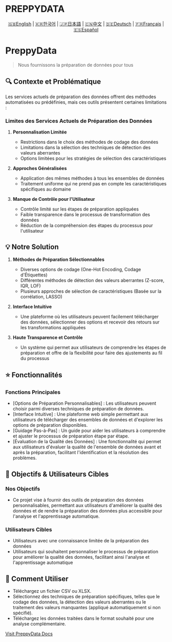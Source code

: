 # PREPPYDATA
<p align="center">
  <a href="README.en.md">🇬🇧English</a> |
  <a href="README.ko.md">🇰🇷한국어</a> |
  <a href="README.ja.md">🇯🇵日本語</a> |
  <a href="README.cn.md">🇨🇳中文</a> |
  <a href="README.gr.md">🇩🇪Deutsch</a> |
  <a href="README.fr.md">🇫🇷Français</a> |
  <a href="README.ep.md">🇪🇸Español</a>
</p>

# PreppyData
> Nous fournissons la préparation de données pour tous

## 🔍 Contexte et Problématique

Les services actuels de préparation des données offrent des méthodes automatisées ou prédéfinies, mais ces outils présentent certaines limitations :

### Limites des Services Actuels de Préparation des Données

1. **Personnalisation Limitée**
   - Restrictions dans le choix des méthodes de codage des données
   - Limitations dans la sélection des techniques de détection des valeurs aberrantes
   - Options limitées pour les stratégies de sélection des caractéristiques

2. **Approches Généralisées**
   - Application des mêmes méthodes à tous les ensembles de données
   - Traitement uniforme qui ne prend pas en compte les caractéristiques spécifiques au domaine

3. **Manque de Contrôle pour l'Utilisateur**
   - Contrôle limité sur les étapes de préparation appliquées
   - Faible transparence dans le processus de transformation des données
   - Réduction de la compréhension des étapes du processus pour l'utilisateur

## 💡 Notre Solution

1. **Méthodes de Préparation Sélectionnables**
   - Diverses options de codage (One-Hot Encoding, Codage d'Étiquettes)
   - Différentes méthodes de détection des valeurs aberrantes (Z-score, IQR, LOF)
   - Plusieurs approches de sélection de caractéristiques (Basée sur la corrélation, LASSO)

2. **Interface Intuitive**
   - Une plateforme où les utilisateurs peuvent facilement télécharger des données, sélectionner des options et recevoir des retours sur les transformations appliquées

3. **Haute Transparence et Contrôle**
   - Un système qui permet aux utilisateurs de comprendre les étapes de préparation et offre de la flexibilité pour faire des ajustements au fil du processus

## ⭐ Fonctionnalités
### Fonctions Principales
 - [Options de Préparation Personnalisables] : Les utilisateurs peuvent choisir parmi diverses techniques de préparation de données.
 - [Interface Intuitive] : Une plateforme web simple permettant aux utilisateurs de télécharger des ensembles de données et d'explorer les options de préparation disponibles.
 - [Guidage Pas-à-Pas] : Un guide pour aider les utilisateurs à comprendre et ajuster le processus de préparation étape par étape.
 - [Évaluation de la Qualité des Données] : Une fonctionnalité qui permet aux utilisateurs d'évaluer la qualité de l'ensemble de données avant et après la préparation, facilitant l'identification et la résolution des problèmes.

## 🎯 Objectifs & Utilisateurs Cibles
### Nos Objectifs
 - Ce projet vise à fournir des outils de préparation des données personnalisables, permettant aux utilisateurs d'améliorer la qualité des données et de rendre la préparation des données plus accessible pour l'analyse et l'apprentissage automatique.

### Utilisateurs Cibles
 - Utilisateurs avec une connaissance limitée de la préparation des données
 - Utilisateurs qui souhaitent personnaliser le processus de préparation pour améliorer la qualité des données, facilitant ainsi l'analyse et l'apprentissage automatique

## 📖 Comment Utiliser
 - Téléchargez un fichier CSV ou XLSX.
 - Sélectionnez des techniques de préparation spécifiques, telles que le codage des données, la détection des valeurs aberrantes ou le traitement des valeurs manquantes (appliqué automatiquement si non spécifié).
 - Téléchargez les données traitées dans le format souhaité pour une analyse complémentaire.

[Visit PreppyData Docs](https://preppydata.readthedocs.io)